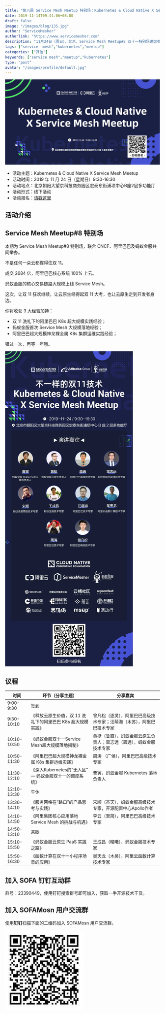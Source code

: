 ```yaml
---
title: "第八届 Service Mesh Meetup 特别场：Kubernetes & Cloud Native X Service Mesh Meetup"
date: 2019-11-14T09:44:06+08:00
draft: false
image: "/images/blog/135.jpg"
author: "ServiceMesher"
authorlink: "https://www.servicemesher.com"
description: "11月24日（周日），北京，Service Mesh Meetup#8 双十一特别场邀您参加，本期联合 CNCF、阿里巴巴及蚂蚁金服共同举办。"
tags: ["service  mesh","kubernetes","meetup"]
categories: ["其他"]
keywords: ["service mesh","meetup","kubernetes"]
type: "post"
avatar: "/images/profile/default.jpg"
---
```


![Banner](006y8mN6ly1g8xdzto7caj31ij0u00yd.jpg)

- 活动主题：Kubernetes & Cloud Native X Service Mesh Meetup
- 活动时间：2019 年 11 月 24 日（星期日）9:30-16:30
- 活动地点：北京朝阳大望京科技商务园区宏泰东街浦项中心B座2层多功能厅
- 活动形式：线下活动
- 活动报名：[请戳这里](https://tech.antfin.com/community/activities/985?chInfo=servicemesher)

## 活动介绍

## Service Mesh Meetup#8 特别场

本期为 Service Mesh Meetup#8 特别场，联合 CNCF、阿里巴巴及蚂蚁金服共同举办。

不是任何一朵云都撑得住双 11。

成交 2684 亿，阿里巴巴核心系统 100% 上云。

蚂蚁金服的核心交易链路大规模上线 Service Mesh。

这次，让双 11 狂欢继续，让云原生经得起双 11 大考，也让云原生走到开发者身边。

你将收获 3 大经验加持：

- 双 11 洗礼下的阿里巴巴 K8s 超大规模实践经验；
- 蚂蚁金服首次 Service Mesh 大规模落地经验；
- 阿里巴巴超大规模神龙裸金属 K8s 集群运维实践经验；

错过一次，再等一年哦。

![Kubernetes & Cloud Native x Service Mesh Meetup](006y8mN6ly1g8xdyy6tf6j30u021tqc6.jpg)

## 议程

| 时间        | 环节（分享主题）                                            | 分享嘉宾                                                     |
| ----------- | ----------------------------------------------------------- | ------------------------------------------------------------ |
| 9:00-9:30   | 签到                                                        |                                                              |
| 9:30-10:10  | 《释放云原生价值，双 11 洗礼下的阿里巴巴 K8s 超大规模实践》 | 曾凡松（逐灵），阿里巴巴高级技术专家；汪萌海（木苏），阿里巴巴技术专家 |
| 10:10-10:50 | 《蚂蚁金服双十一Service Mesh超大规模落地揭秘》              | 黄挺（鲁直），蚂蚁金服云原生负责人；雷志远（碧远），蚂蚁金服技术专家 |
| 10:50-11:30 | 《阿里巴巴超大规模神龙裸金属 K8s 集群运维实践》             | 周涛 （广侯），阿里巴巴高级技术专家                          |
| 11:30-12:10 | 《深入Kubernetes的“无人区” — 蚂蚁金服双十一的调度系统》     | 曹寅，蚂蚁金服 Kubernetes 落地负责人                         |
| 12:10-13:30 | 午休                                                        |                                                              |
| 13:30-14:10 | 《服务网格在“路口”的产品思考与实践》                        | 宋顺（齐天），蚂蚁金服高级技术专家，开源配置中心Apollo作者   |
| 14:10-14:50 | 《阿里集团核心应用落地 Service Mesh 的挑战与机遇》          | 李云（至简），阿里巴巴高级技术专家                           |
| 14:50-13:10 | 茶歇                                                        |                                                              |
| 15:10-15:50 | 《蚂蚁金服云原生 PaaS 实践之路》                            | 王成昌（晙曦），蚂蚁金服技术专家                             |
| 15:50-16:30 | 《函数计算在双十一小程序场景的应用》                        | 吴天龙（木吴），阿里云函数计算技术专家                       |

## 加入 SOFA 钉钉互动群

群号：23390449，使用钉钉搜索群号即可加入，获取一手开源技术干货。

## 加入 SOFAMosn 用户交流群

使用**钉钉**扫描下面的二维码加入 SOFAMosn 用户交流群。

![SOFAMosn 钉钉群](006y8mN6ly1g8xbs396tfj3074078aa8.jpg)

